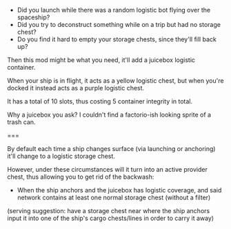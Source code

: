 - Did you launch while there was a random logistic bot flying over the spaceship?
- Did you try to deconstruct something while on a trip but had no storage chest?
- Do you find it hard to empty your storage chests, since they'll fill back up?

Then this mod might be what you need, it'll add a juicebox logistic container.

When your ship is in flight, it acts as a yellow logistic chest,
but when you're docked it instead acts as a purple logistic chest.

It has a total of 10 slots, thus costing 5 container integrity in total.

Why a juicebox you ask? I couldn't find a factorio-ish looking sprite of a trash can.

===

By default each time a ship changes surface (via launching or anchoring) it'll change to a logistic storage chest.

However, under these circumstances will it turn into an active provider chest, thus allowing you to get rid of the backwash:
- When the ship anchors and the juicebox has logistic coverage, and said network contains at least one normal storage chest (without a filter)

(serving suggestion: have a storage chest near where the ship anchors input it into one of the ship's cargo chests/lines in order to carry it away)
